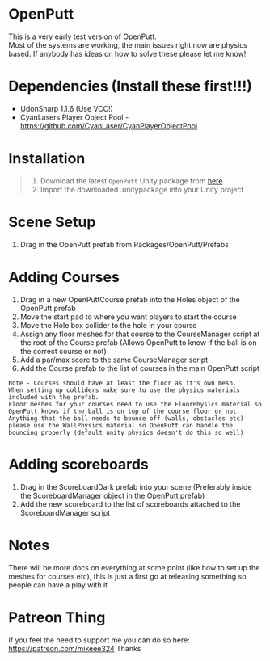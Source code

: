 # OpenPutt

This is a very early test version of OpenPutt.  
Most of the systems are working, the main issues right now are physics based. If anybody has ideas on how to solve these please let me know!

# Dependencies (Install these first!!!)
- UdonSharp 1.1.6 (Use VCC!)
- CyanLasers Player Object Pool - https://github.com/CyanLaser/CyanPlayerObjectPool

# Installation
> 1. Download the latest `OpenPutt` Unity package from [here](https://github.com/mikeee324/OpenPutt/releases/latest)
> 2. Import the downloaded .unitypackage into your Unity project

# Scene Setup
1. Drag in the OpenPutt prefab from Packages/OpenPutt/Prefabs

# Adding Courses
1. Drag in a new OpenPuttCourse prefab into the Holes object of the OpenPutt prefab
2. Move the start pad to where you want players to start the course
3. Move the Hole box collider to the hole in your course
4. Assign any floor meshes for that course to the CourseManager script at the root of the Course prefab (Allows OpenPutt to know if the ball is on the correct course or not)
6. Add a par/max score to the same CourseManager script
5. Add the Course prefab to the list of courses in the main OpenPutt script

```
Note - Courses should have at least the floor as it's own mesh.
When setting up colliders make sure to use the physics materials included with the prefab.
Floor meshes for your courses need to use the FloorPhysics material so OpenPutt knows if the ball is on top of the course floor or not.
Anything that the ball needs to bounce off (walls, obstacles etc) please use the WallPhysics material so OpenPutt can handle the bouncing properly (default unity physics doesn't do this so well)
```

# Adding scoreboards
1. Drag in the ScoreboardDark prefab into your scene (Preferably inside the ScoreboardManager object in the OpenPutt prefab)
2. Add the new scoreboard to the list of scoreboards attached to the ScoreboardManager script

# Notes
There will be more docs on everything at some point (like how to set up the meshes for courses etc), this is just a first go at releasing something so people can have a play with it

# Patreon Thing
If you feel the need to support me you can do so here: https://patreon.com/mikeee324
Thanks
